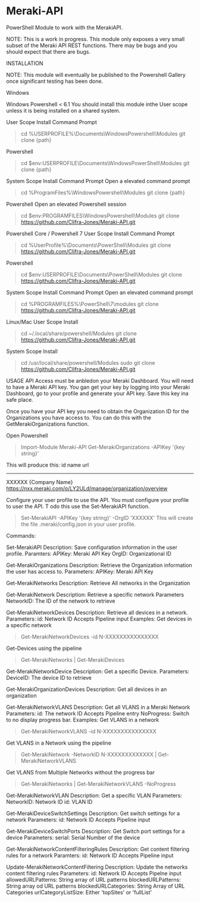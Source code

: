 # Meraki-API
PowerShell Module to work with the MerakiAPI.

NOTE: This is a work in progress. This module only exposes a very small subset of the Meraki API REST functions. There may be bugs and you should
expect that there are bugs.

INSTALLATION

NOTE: This module will eventually be published to the Powershell Gallery once significant testing has been done.

Windows

Windows Powershell < 6.1
You should install this module inthe User scope unless it is being installed on a shared system.

User Scope Install
Command Prompt
>cd %USERPROFILE%\Documents\WindowsPowershell\Modules
>git clone {path}

Powershell
>cd $env:USERPROFILE\Documents\WindowsPowerShell\Modules
>git clone {path}

System Scope Install
Command Prompt
Open a elevated command prompt
>cd %ProgramFiles%\WindowsPowershell\Modules
>git clone {path}

Powershell
Open an elevated Powershell session
>cd $env:PROGRAMFILES\WindowsPowershell\Modules
>git clone https://github.com/Clifra-Jones/Meraki-API.git

Powershell Core / Powershell 7
User Scope Install
Command Prompt
>cd %UserProfile%\Documents\PowerShell\Modules
>git clone https://github.com/Clifra-Jones/Meraki-API.git

Powershell
>cd $env:USERPROFILE\Documents\PowerShell\Modules
>git clone https://github.com/Clifra-Jones/Meraki-API.git

System Scope Install
Command Prompt
Open an elevated command prompt
>cd %PROGRAMFILES%\PowerShell\7\modules
>git clone https://github.com/Clifra-Jones/Meraki-API.git

Linux/Mac
User Scope Install
>cd ~/.local/share/powershell/Modules
>git clone https://github.com/Clifra-Jones/Meraki-API.git

System Scope Install
>cd /usr/local/share/powershell/Modules
>sudo git clone https://github.com/Clifra-Jones/Meraki-API.git

USAGE
API Access must be anbledon your Meraki Dashboard.
You will need to have a Meraki API key. You gan get your key by logging into your Meraki Dashboard, go to your profile and generate your API key.
Save this key ina safe place.

Once you have your API key you need to obtain the Organization ID for the Organizations you have access to. You can do this with the GetMerakiOrganizations function.

Open Powershell
>Import-Module Meraki-API
>Get-MerakiOrganizations -APIKey '{key string}'

This will produce this:
id     name                         url
--     ----                         ---
XXXXXX {Company Name}               https://nxx.meraki.com/o/LY2ULd/manage/organization/overview

Configure your user profile to use the API.
You must configure your profile to user the API. T odo this use the Set-MerakiAPI function.
>Set-MerakiAPI -APIKey '{key string}' -OrgID 'XXXXXX'
This will create the file .meraki/config.json in your user profile. 

Commands:

Set-MerakiAPI
Description: Save configuration information in the user profile.
Paramters:
  APIKey: Meraki API Key 
  OrgID: Organizational ID

Get-MerakiOrganizations
Description: Retrieve the Organization information the user has access to.
Parameters:
  APIKey: Meraki API Key
  
Get-MerakiNetworks
Description: Retrieve All networks in the Organization

Get-MerakiNetwork
Description: Retrieve a specific network
Parameters
  NetworkID: The ID of the network to retrieve
 
Get-MerakiNetworkDevices
Description: Retrieve all devices in a network.
Parameters:
  id: Network ID
      Accepts Pipeline input
Examples:
Get devices in a specific network
>Get-MerakiNetworkDevices -id N-XXXXXXXXXXXXXXX

Get-Devices using the pipeline
>Get-MerakiNetworks | Get-MerakiDevices

Get-MerakiNetworkDevice
Description: Get a specific Device.
Parameters: 
  DeviceID: The device ID to retrieve
  
Get-MerakiOrganizationDevices
Description: Get all devices in an organization

Get-MerakiNetworkVLANS
Description: Get all VLANS in a Meraki Network
Parameters:
  id: The network ID 
      Accepts Pipeline entry
  NoProgress: Switch to no display progress bar.
Examples: 
Get VLANS in a network
>Get-MerakiNetworkVLANS -id N-XXXXXXXXXXXXXXX

Get VLANS in a Network using the pipeline
>Get-MerakiNetwork -NetworkID N-XXXXXXXXXXXXX | Get-MerakiNetworkVLANS 

Get VLANS from Multiple Networks without the progress bar
>Get-MerakiNetworks | Get-MerakiNetworkVLANS -NoProgress

Get-MerakiNetworkVLAN
Description: Get a specific VLAN
Parameters:
  NetworkID: Network ID
  id: VLAN ID

Get-MerakiDeviceSwitchSettings
Description: Get switch settings for a network
Parameters:
  id: Network ID
      Accepts Pipeline input

Get-MerakiDeviceSwitchPorts
Description: Get Switch port settings for a device
Parameters:
  serial: Serial Number of the device
  
Get-MerakiNetworkContentFilteringRules
Description: Get content filtering rules for a network
Paramters: 
  id: Network ID
      Accepts Pipeline input
      
Update-MerakiNetworkContentFiltering
Description: Update the networks content filtering rules
Parameters:
  id: Network ID
      Accepts Pipelne input
  allowedURLPatterns: String array of URL patterns
  blockedURLPatterns: String array od URL patterns
  blockedURLCategories: String Array of URL Categories
  urlCategoryListSize: Either 'topSites' or 'fullList'
  
  

  
